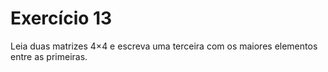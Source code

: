 # Exercício 13

Leia duas matrizes 4×4 e escreva uma terceira com os maiores elementos entre as primeiras.